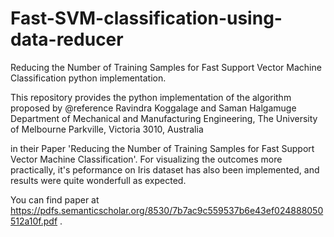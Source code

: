 # Fast-SVM-classification-using-data-reducer
Reducing the Number of Training Samples for Fast Support Vector Machine Classification python implementation.

This repository provides the python implementation of the algorithm proposed by
@reference  Ravindra Koggalage and Saman Halgamuge
Department of Mechanical and Manufacturing Engineering, The University of Melbourne
Parkville, Victoria 3010, Australia

in their Paper 'Reducing the Number of Training Samples for Fast Support Vector Machine Classification'. 
For visualizing the outcomes more practically, it's peformance on Iris dataset has also been implemented, 
and results were quite wonderfull as expected.

You can find paper at https://pdfs.semanticscholar.org/8530/7b7ac9c559537b6e43ef024888050512a10f.pdf .
